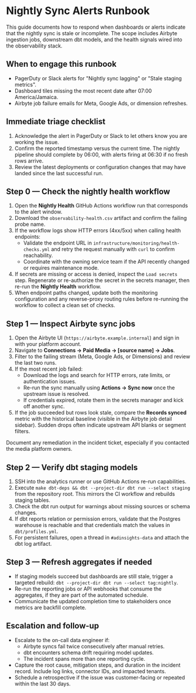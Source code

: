 # Nightly Sync Alerts Runbook

This guide documents how to respond when dashboards or alerts indicate that the nightly sync is stale or incomplete. The scope includes Airbyte ingestion jobs, downstream dbt models, and the health signals wired into the observability stack.

## When to engage this runbook

* PagerDuty or Slack alerts for "Nightly sync lagging" or "Stale staging metrics".
* Dashboard tiles missing the most recent date after 07:00 America/Jamaica.
* Airbyte job failure emails for Meta, Google Ads, or dimension refreshes.

## Immediate triage checklist

1. Acknowledge the alert in PagerDuty or Slack to let others know you are working the issue.
2. Confirm the reported timestamp versus the current time. The nightly pipeline should complete by 06:00, with alerts firing at 06:30 if no fresh rows arrive.
3. Review the latest deployments or configuration changes that may have landed since the last successful run.

## Step 0 — Check the nightly health workflow

1. Open the **Nightly Health** GitHub Actions workflow run that corresponds to the alert window.
2. Download the `observability-health.csv` artifact and confirm the failing probe name.
3. If the workflow logs show HTTP errors (4xx/5xx) when calling health endpoints:
   * Validate the endpoint URL in `infrastructure/monitoring/health-checks.yml` and retry the request manually with `curl` to confirm reachability.
   * Coordinate with the owning service team if the API recently changed or requires maintenance mode.
4. If secrets are missing or access is denied, inspect the `Load secrets` step. Regenerate or re-authorize the secret in the secrets manager, then re-run the **Nightly Health** workflow.
5. When endpoint paths changed, update both the monitoring configuration and any reverse-proxy routing rules before re-running the workflow to collect a clean set of checks.

## Step 1 — Inspect Airbyte sync jobs

1. Open the Airbyte UI (`https://airbyte.example.internal`) and sign in with your platform account.
2. Navigate to **Connections → Paid Media → [source name] → Jobs**.
3. Filter to the failing stream (Meta, Google Ads, or Dimensions) and review the last two runs.
4. If the most recent job failed:
   * Download the logs and search for HTTP errors, rate limits, or authentication issues.
   * Re-run the sync manually using **Actions → Sync now** once the upstream issue is resolved.
   * If credentials expired, rotate them in the secrets manager and kick off another sync.
5. If the job succeeded but rows look stale, compare the **Records synced** metric with the historical baseline (visible in the Airbyte job detail sidebar). Sudden drops often indicate upstream API blanks or segment filters.

Document any remediation in the incident ticket, especially if you contacted the media platform owners.

## Step 2 — Verify dbt staging models

1. SSH into the analytics runner or use GitHub Actions re-run capabilities.
2. Execute `make dbt-deps && dbt --project-dir dbt run --select staging` from the repository root. This mirrors the CI workflow and rebuilds staging tables.
3. Check the dbt run output for warnings about missing sources or schema changes.
4. If dbt reports relation or permission errors, validate that the Postgres warehouse is reachable and that credentials match the values in `dbt/profiles.yml`.
5. For persistent failures, open a thread in `#adinsights-data` and attach the dbt log artifact.

## Step 3 — Refresh aggregates if needed

* If staging models succeed but dashboards are still stale, trigger a targeted rebuild: `dbt --project-dir dbt run --select tag:nightly`.
* Re-run the reporting jobs or API webhooks that consume the aggregates, if they are part of the automated schedule.
* Communicate the updated completion time to stakeholders once metrics are backfill complete.

## Escalation and follow-up

* Escalate to the on-call data engineer if:
  * Airbyte syncs fail twice consecutively after manual retries.
  * dbt encounters schema drift requiring model updates.
  * The incident spans more than one reporting cycle.
* Capture the root cause, mitigation steps, and duration in the incident record. Include log links, connector IDs, and impacted tenants.
* Schedule a retrospective if the issue was customer-facing or repeated within the last 30 days.
